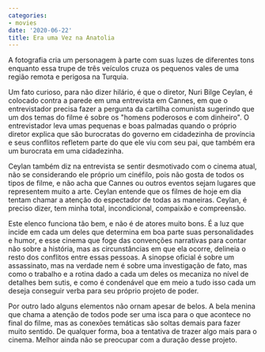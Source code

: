 ```yaml
---
categories:
- movies
date: '2020-06-22'
title: Era uma Vez na Anatolia
---
```


A fotografia cria um personagem à parte com suas luzes de diferentes tons enquanto essa trupe de três veículos cruza os pequenos vales de uma região remota e perigosa na Turquia.

Um fato curioso, para não dizer hilário, é que o diretor, Nuri Bilge Ceylan, é colocado contra a parede em uma entrevista em Cannes, em que o entrevistador precisa fazer a pergunta da cartilha comunista sugerindo que um dos temas do filme é sobre os "homens poderosos e com dinheiro". O entrevistador leva umas pequenas e boas palmadas quando o próprio diretor explica que são burocratas do governo em cidadezinha de província e seus conflitos refletem parte do que ele viu com seu pai, que também era um burocrata em uma cidadezinha.

Ceylan também diz na entrevista se sentir desmotivado com o cinema atual, não se considerando ele próprio um cinéfilo, pois não gosta de todos os tipos de filme, e não acha que Cannes ou outros eventos sejam lugares que representem muito a arte. Ceylan entende que os filmes de hoje em dia tentam chamar a atenção do espectador de todas as maneiras. Ceylan, é preciso dizer, tem minha total, incondicional, compaixão e compreensão.

Este elenco funciona tão bem, e não é de atores muito bons. É a luz que incide em cada um deles que determina em boa parte suas personalidades e humor, e esse cinema que foge das convenções narrativas para contar não sobre a história, mas as circunstâncias em que ela ocorre, delineia o resto dos conflitos entre essas pessoas. A sinopse oficial é sobre um assassinato, mas na verdade nem é sobre uma investigação de fato, mas como o trabalho e a rotina dado a cada um deles os mecaniza no nível de detalhes bem sutis, e como é condenável que em meio a tudo isso cada um deseja conseguir verba para seu próprio projeto de poder.

Por outro lado alguns elementos não ornam apesar de belos. A bela menina que chama a atenção de todos pode ser uma isca para o que acontece no final do filme, mas as conexões temáticas são soltas demais para fazer muito sentido. De qualquer forma, boa a tentativa de trazer algo mais para o cinema. Melhor ainda não se preocupar com a duração desse projeto.